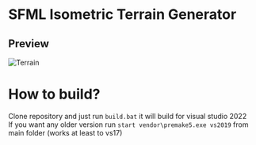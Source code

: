 # SFML Isometric Terrain Generator

## Preview
![Terrain](https://github.com/xSnapi/Isometric-Terrain/master/images/im.png?raw=true)

# How to build?

Clone repository and just run `build.bat` it will build for visual studio 2022 <br/>
If you want any older version run `start vendor\premake5.exe vs2019` from main folder (works at least to vs17)